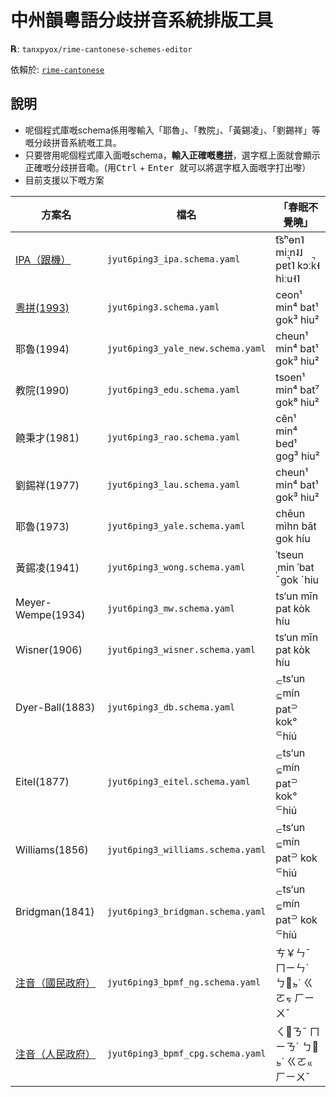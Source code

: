 # 中州韻粵語分歧拼音系統排版工具

**℞**: `tanxpyox/rime-cantonese-schemes-editor`

依賴於: [`rime-cantonese`](https://github.com/rime/rime-cantonese)

## 說明

* 呢個程式庫嘅schema係用嚟輸入「耶魯」、「教院」、「黃錫凌」、「劉錫祥」等嘅分歧拼音系統嘅工具。
* 只要啓用呢個程式庫入面嘅schema，**輸入正確嘅[粵拼](https://www.lshk.org/jyutping)**，選字框上面就會顯示正確嘅分歧拼音嘞。(用<kbd>Ctrl</kbd> + <kbd> Enter </kbd>就可以將選字框入面嘅字打出嚟）
* 目前支援以下嘅方案

 方案名| 檔名 | 「春眠不覺曉」
-----|------| ------
[IPA（跟機）](https://github.com/rime/rime-cantonese)| `jyut6ping3_ipa.schema.yaml` | t͡sʰɵn˥ miːn˨˩ pɐt̚˥ kɔːk̚˧ hiːu˧˥
[粵拼(1993)](https://github.com/rime/rime-cantonese)| `jyut6ping3.schema.yaml` | ceon¹ min⁴ bat¹ gok³ hiu²
耶魯(1994)| `jyut6ping3_yale_new.schema.yaml`|  cheun¹ min⁴ bat¹ gok³ hiu²
教院(1990)| `jyut6ping3_edu.schema.yaml` |  tsoen¹ min⁴ bat⁷ gok⁸ hiu²
饒秉才(1981)| `jyut6ping3_rao.schema.yaml` | cên¹ min⁴ bed¹ gog³ hiu²
劉錫祥(1977)| `jyut6ping3_lau.schema.yaml` | cheun¹ min⁴ bat¹ gok³ hiu²
耶魯(1973)| `jyut6ping3_yale.schema.yaml` | chēun mìhn bāt gok híu
黃錫凌(1941)| `jyut6ping3_wong.schema.yaml` |  ˈtseun ˌmin ˈbat ˉgok ˊhiu
Meyer-Wempe(1934)| `jyut6ping3_mw.schema.yaml` | ts‘un mīn pat kòk híu
Wisner(1906)| `jyut6ping3_wisner.schema.yaml` | ts‘un mīn pat kòk híu
Dyer-Ball(1883)| `jyut6ping3_db.schema.yaml` | <sub>⊂</sub>ts‘un <sub>⊆</sub>mín pat<sup>⊃</sup> kok° <sup>⊂</sup>híú
Eitel(1877)| `jyut6ping3_eitel.schema.yaml` | <sub>⊂</sub>ts‘un <sub>⊆</sub>mín pat<sup>⊃</sup> kok° <sup>⊂</sup>hiú
Williams(1856)| `jyut6ping3_williams.schema.yaml` | <sub>⊂</sub>ts‘un <sub>⊆</sub>mín pat<sup>⊃</sup> kok <sup>⊂</sup>hiú
Bridgman(1841)| `jyut6ping3_bridgman.schema.yaml` | <sub>⊂</sub>ts‘un <sub>⊆</sub>mín pat<sup>⊃</sup> kok <sup>⊂</sup>híú
[注音（國民政府）](https://github.com/tanxpyox/rime-cantonese-bpmf)| `jyut6ping3_bpmf_ng.schema.yaml` |ㄘ￥ㄣˉ ㄇㄧㄣˊ ㄅㆿㆵ˙ ㄍㄛㆶ ㄏㄧㄨˇ
[注音（人民政府）](https://github.com/tanxpyox/rime-cantonese-bpmf)| `jyut6ping3_bpmf_cpg.schema.yaml` |ㄑㆾㄋˉ ㄇㄧㄋˊ ㄅㆿㆵ˙ ㄍㄛㆻ ㄏㄧㄨˇ
